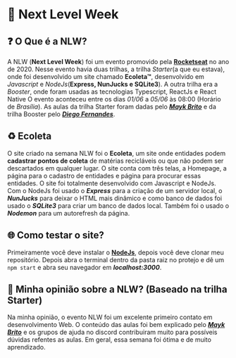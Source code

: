 # 🚀 Next Level Week

## ❓ O Que é a NLW?
A NLW (**Next Level Week**) foi um evento promovido pela **[Rocketseat](https://youtube.com/rocketseat)** no ano de 2020. Nesse evento havia duas trilhas, a trilha _Starter_(a que eu estava), onde foi desenvolvido um site chamado **Ecoleta™**, desenvolvido em _Javascript_ e _NodeJs_(**Express, NunJucks e SQLite3**). A outra trilha era a _Booster_, onde foram usadas as tecnologias Typescript, ReactJs e React Native
O evento aconteceu entre os dias _01/06_ a _05/06_ às 08:00 (Horário de _Brasília_). As aulas da trilha Starter foram dadas pelo ***[Mayk Brito](https://github.com/maykbrito)*** e da trilha Booster pelo ***[Diego Fernandes](https://github.com/diego3g)***.

## ♻️ Ecoleta
O site criado na semana NLW foi o **Ecoleta**, um site onde entidades podem **cadastrar pontos de coleta** de matérias recicláveis ou que não podem ser descartados em qualquer lugar. O site conta com três telas, a Homepage, a página para o cadastro de entidades e página para procurar essas entidades. O site foi totalmente desenvolvido com Javascript e NodeJs. Com o NodeJs foi usado o ***Express*** para a criação de um servidor local,
o ***NunJucks*** para deixar o HTML mais dinâmico e como banco de dados foi usado o ***SQLite3*** para criar um banco de dados local. Também foi o usado o ***Nodemon*** para um autorefresh da página.

## 🌐 Como testar o site?
Primeiramente você deve instalar o **[NodeJs](https://nodejs.org/en/download/)**, depois você deve clonar meu repositório. Depois abra o terminal dentro da pasta raiz no protejo e dê um ```npm start``` e abra seu navegador em ***localhost:3000***.

## 🙂 Minha opinião sobre a NLW? (Baseado na trilha Starter)
Na minha opinião, o evento NLW foi um excelente primeiro contato em desenvolvimento Web. O conteúdo das aulas foi bem explicado pelo ***[Mayk Brito](https://github.com/maykbrito)*** e os grupos de ajuda no discord contribuiram muito para possíveis dúvidas refentes as aulas. Em geral, essa semana foi ótima e de muito aprendizado.
